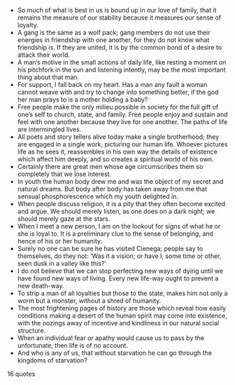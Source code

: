  - So much of what is best in us is bound up in our love of family, that it remains the measure of our stability because it measures our sense of loyalty.
 - A gang is the same as a wolf pack; gang members do not use their energies in friendship with one another, for they do not know what friendship is. If they are united, it is by the common bond of a desire to attack their world.
 - A man’s motive in the small actions of daily life, like resting a moment on his pitchfork in the sun and listening intently, may be the most important thing about that man.
 - For support, I fall back on my heart. Has a man any fault a woman cannot weave with and try to change into something better, if the god her man prays to is a mother holding a baby?
 - Free people make the only milieu possible in society for the full gift of one’s self to church, state, and family. Free people enjoy and sustain and feel with one another because they live for one another. The paths of life are intermingled lives.
 - All poets and story tellers alive today make a single brotherhood; they are engaged in a single work, picturing our human life. Whoever pictures life as he sees it, reassembles in his own way the details of existence which affect him deeply, and so creates a spiritual world of his own.
 - Certainly there are great men whose age circumscribes them so completely that we lose interest.
 - In youth the human body drew me and was the object of my secret and natural dreams. But body after body has taken away from me that sensual phosphorescence which my youth delighted in.
 - When people discuss religion, it is a pity that they often become excited and argue. We should merely listen, as one does on a dark night; we should merely gaze at the stars.
 - When I meet a new person, I am on the lookout for signs of what he or she is loyal to. It is a preliminary clue to the sense of belonging, and hence of his or her humanity.
 - Surely no one can be sure he has visited Cienega; people say to themselves, do they not: ‘Was it a vision; or have I, some time or other, seen dusk in a valley like this?’
 - I do not believe that we can stop perfecting new ways of dying until we have found new ways of living. Every new life-way ought to prevent a new death-way.
 - To strip a man of all loyalties but those to the state, makes him not only a worm but a monster, without a shred of humanity.
 - The most frightening pages of history are those which reveal how easily conditions making a desert of the human spirit may come into existence, with the oozings away of incentive and kindliness in our natural social structure.
 - When an individual fear or apathy would cause us to pass by the unfortunate, then life is of no account.
 - And who is any of us, that without starvation he can go through the kingdoms of starvation?

16 quotes